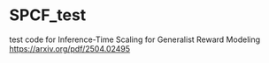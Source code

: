 # SPCF_test
test code for Inference-Time Scaling for Generalist Reward Modeling  https://arxiv.org/pdf/2504.02495
